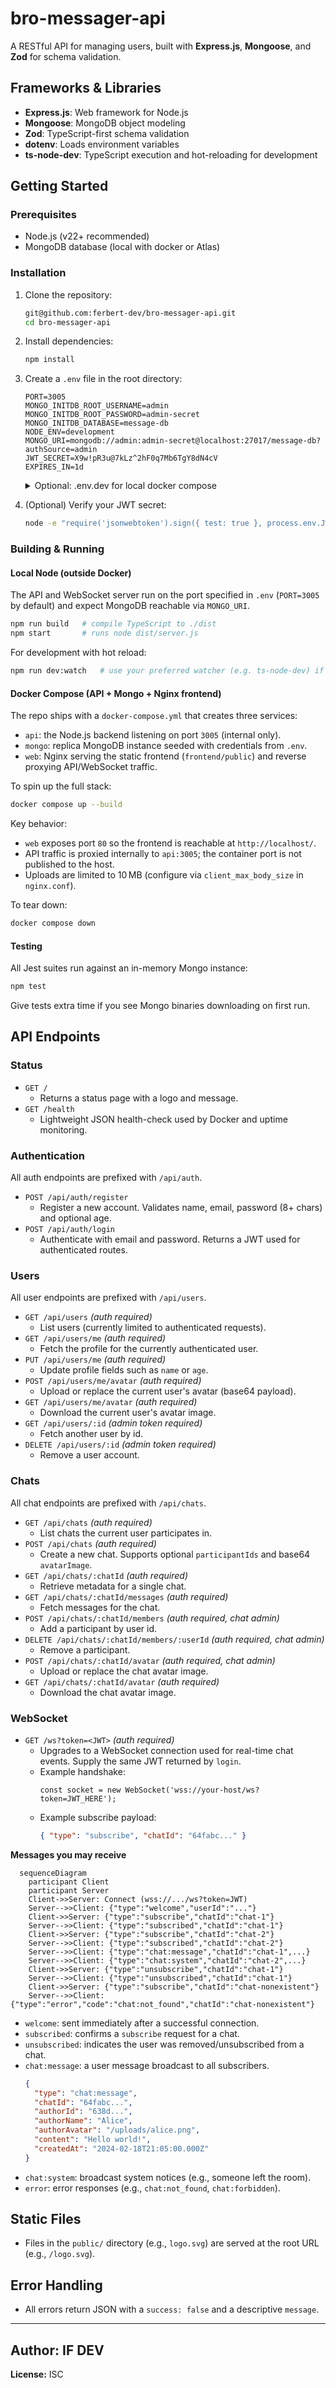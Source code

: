 # bro-messager-api

A RESTful API for managing users, built with **Express.js**, **Mongoose**, and **Zod** for schema validation.

## Frameworks & Libraries

- **Express.js**: Web framework for Node.js
- **Mongoose**: MongoDB object modeling
- **Zod**: TypeScript-first schema validation
- **dotenv**: Loads environment variables
- **ts-node-dev**: TypeScript execution and hot-reloading for development

## Getting Started

### Prerequisites

- Node.js (v22+ recommended)
- MongoDB database (local with docker or Atlas)

### Installation

1. Clone the repository:
   ```sh
   git@github.com:ferbert-dev/bro-messager-api.git
   cd bro-messager-api
   ```

2. Install dependencies:
   ```sh
   npm install
   ```

3. Create a `.env` file in the root directory:
   ```
   PORT=3005
   MONGO_INITDB_ROOT_USERNAME=admin
   MONGO_INITDB_ROOT_PASSWORD=admin-secret
   MONGO_INITDB_DATABASE=message-db
   NODE_ENV=development
   MONGO_URI=mongodb://admin:admin-secret@localhost:27017/message-db?authSource=admin
   JWT_SECRET=X9w!pR3u@7kLz^2hF0q7Mb6TgY8dN4cV
   EXPIRES_IN=1d

   ```
   <details>
     <summary>Optional: .env.dev for local docker compose</summary>

     When running via `docker-compose` you can keep an `.env` like the example
     above—the compose file maps the in-cluster Mongo service automatically.
   </details>

4. (Optional) Verify your JWT secret:
   ```sh
   node -e "require('jsonwebtoken').sign({ test: true }, process.env.JWT_SECRET || 'test-secret')"
   ```

### Building & Running

#### Local Node (outside Docker)

The API and WebSocket server run on the port specified in `.env` (`PORT=3005` by default) and expect MongoDB reachable via `MONGO_URI`.

```sh
npm run build   # compile TypeScript to ./dist
npm start       # runs node dist/server.js
```

For development with hot reload:

```sh
npm run dev:watch   # use your preferred watcher (e.g. ts-node-dev) if configured
```

#### Docker Compose (API + Mongo + Nginx frontend)

The repo ships with a `docker-compose.yml` that creates three services:

- `api`: the Node.js backend listening on port `3005` (internal only).
- `mongo`: replica MongoDB instance seeded with credentials from `.env`.
- `web`: Nginx serving the static frontend (`frontend/public`) and reverse proxying API/WebSocket traffic.

To spin up the full stack:

```sh
docker compose up --build
```

Key behavior:

- `web` exposes port `80` so the frontend is reachable at `http://localhost/`.
- API traffic is proxied internally to `api:3005`; the container port is not published to the host.
- Uploads are limited to 10 MB (configure via `client_max_body_size` in `nginx.conf`).

To tear down:

```sh
docker compose down
```

#### Testing

All Jest suites run against an in-memory Mongo instance:

```sh
npm test
```

Give tests extra time if you see Mongo binaries downloading on first run.

## API Endpoints

### Status

- `GET /`
  - Returns a status page with a logo and message.
- `GET /health`
  - Lightweight JSON health-check used by Docker and uptime monitoring.

### Authentication

All auth endpoints are prefixed with `/api/auth`.

- `POST /api/auth/register`
  - Register a new account. Validates name, email, password (8+ chars) and optional age.
- `POST /api/auth/login`
  - Authenticate with email and password. Returns a JWT used for authenticated routes.

### Users

All user endpoints are prefixed with `/api/users`.

- `GET /api/users` *(auth required)*
  - List users (currently limited to authenticated requests).
- `GET /api/users/me` *(auth required)*
  - Fetch the profile for the currently authenticated user.
- `PUT /api/users/me` *(auth required)*
  - Update profile fields such as `name` or `age`.
- `POST /api/users/me/avatar` *(auth required)*
  - Upload or replace the current user's avatar (base64 payload).
- `GET /api/users/me/avatar` *(auth required)*
  - Download the current user's avatar image.
- `GET /api/users/:id` *(admin token required)*
  - Fetch another user by id.
- `DELETE /api/users/:id` *(admin token required)*
  - Remove a user account.

### Chats

All chat endpoints are prefixed with `/api/chats`.

- `GET /api/chats` *(auth required)*
  - List chats the current user participates in.
- `POST /api/chats` *(auth required)*
  - Create a new chat. Supports optional `participantIds` and base64 `avatarImage`.
- `GET /api/chats/:chatId` *(auth required)*
  - Retrieve metadata for a single chat.
- `GET /api/chats/:chatId/messages` *(auth required)*
  - Fetch messages for the chat.
- `POST /api/chats/:chatId/members` *(auth required, chat admin)*
  - Add a participant by user id.
- `DELETE /api/chats/:chatId/members/:userId` *(auth required, chat admin)*
  - Remove a participant.
- `POST /api/chats/:chatId/avatar` *(auth required, chat admin)*
  - Upload or replace the chat avatar image.
- `GET /api/chats/:chatId/avatar` *(auth required)*
  - Download the chat avatar image.

### WebSocket

- `GET /ws?token=<JWT>` *(auth required)*
  - Upgrades to a WebSocket connection used for real-time chat events. Supply the same JWT returned by `login`.
  - Example handshake:
    ```
    const socket = new WebSocket('wss://your-host/ws?token=JWT_HERE');
    ```
  - Example subscribe payload:
    ```json
    { "type": "subscribe", "chatId": "64fabc..." }
    ```

**Messages you may receive**

```mermaid
  sequenceDiagram
    participant Client
    participant Server
    Client->>Server: Connect (wss://.../ws?token=JWT)
    Server-->>Client: {"type":"welcome","userId":"..."}
    Client->>Server: {"type":"subscribe","chatId":"chat-1"}
    Server-->>Client: {"type":"subscribed","chatId":"chat-1"}
    Client->>Server: {"type":"subscribe","chatId":"chat-2"}
    Server-->>Client: {"type":"subscribed","chatId":"chat-2"}
    Server-->>Client: {"type":"chat:message","chatId":"chat-1",...}
    Server-->>Client: {"type":"chat:system","chatId":"chat-2",...}
    Client->>Server: {"type":"unsubscribe","chatId":"chat-1"}
    Server-->>Client: {"type":"unsubscribed","chatId":"chat-1"}
    Client->>Server: {"type":"subscribe","chatId":"chat-nonexistent"}
    Server-->>Client: {"type":"error","code":"chat:not_found","chatId":"chat-nonexistent"}
```

- `welcome`: sent immediately after a successful connection.
- `subscribed`: confirms a `subscribe` request for a chat.
- `unsubscribed`: indicates the user was removed/unsubscribed from a chat.
- `chat:message`: a user message broadcast to all subscribers.
  ```json
  {
    "type": "chat:message",
    "chatId": "64fabc...",
    "authorId": "638d...",
    "authorName": "Alice",
    "authorAvatar": "/uploads/alice.png",
    "content": "Hello world!",
    "createdAt": "2024-02-18T21:05:00.000Z"
  }
  ```
- `chat:system`: broadcast system notices (e.g., someone left the room).
- `error`: error responses (e.g., `chat:not_found`, `chat:forbidden`).

## Static Files

- Files in the `public/` directory (e.g., `logo.svg`) are served at the root URL (e.g., `/logo.svg`).

## Error Handling

- All errors return JSON with a `success: false` and a descriptive `message`.

---

**Author:** IF DEV
---
**License:** ISC
